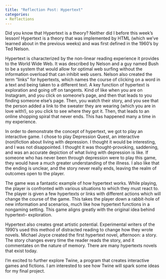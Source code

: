 ```yaml
---
title: "Reflection Post: Hypertext"
categories:
- Reflections
---
```


Did you know that Hypertext is a theory? Neither did I before this week’s lesson! Hypertext is a theory that was implemented by HTML (which we’ve learned about in the previous weeks) and was first defined in the 1960’s by Ted Nelson.

Hypertext is characterized by the non-linear reading experience it provides to the World Wide Web. It was described by Nelson and a guy named Bush to be a system that would allow for optimal web surfing without the information overload that can inhibit web users. Nelson also created the term “links” for hypertexts, which names the course of clicking on a word in a text and being taken to a different text. A key function of hypertext is exploration and going off on tangents.  Kind of like when you are on Instagram, and you click on someone’s page, and then that leads to you finding someone else’s page. Then, you watch their story, and you see that the person added a link to the sweater they are wearing (which you are in love with!), so you click to see where they got it. Then, that leads to an online shopping spiral that never ends. This has happened many a time in my experience.

In order to demonstrate the concept of hypertext, we got to play an interactive game. I chose to play Depression Quest, an interactive (non)fiction about living with depression. I thought it would be interesting, and I was not disappointed. I thought it was thought-provoking, saddening, and was an accurate depiction of what living with depression is like. If someone who has never been through depression were to play this game, they would have a much greater understanding of the illness. I also like that the ending is unclear, and the story never really ends, leaving the realm of outcomes open to the player.  

The game was a fantastic example of how hypertext works. While playing, the player is confronted with various situations to which they must react to. The player is given a few hypertexts or links with different actions which will change the course of the game. This takes the player down a rabbit-hole of new information and scenarios, much like how hypertext functions in a nongaming setting. This game aligns greatly with the original idea behind hypertext– exploration. 

Hypertext also creates great artistic potential. Experimental writers of the 1990’s used this method of distracted reading to change how they wrote novels. Michael Joyce created the first hypertext novel, afternoon: a story. The story changes every time the reader reads the story, and it commentates on the nature of memory. There are many hypertexts novels that exist today. 

I’m excited to further explore Twine, a program that creates interactive games and fictions. I am interested to see how Twine will spark some ideas for my final project.
